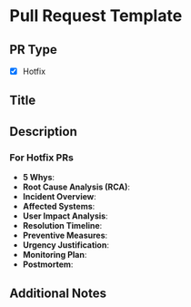 # Pull Request Template

## PR Type

- [x] Hotfix

## Title

<!-- A clear and concise title for the PR -->

## Description

<!-- A summary of the changes made and their impact -->

### For Hotfix PRs

- **5 Whys**:
    <!-- Include a 5 Whys analysis to identify the root cause -->
- **Root Cause Analysis (RCA)**:
    <!-- Provide a detailed RCA -->
- **Incident Overview**:
    <!-- Provide a brief overview of the incident leading to the hotfix -->
- **Affected Systems**:
    <!-- List the systems or components affected by the issue -->
- **User Impact Analysis**:
    <!-- Detail how users were impacted and to what extent -->
- **Resolution Timeline**:
    <!-- Outline the timeline of how the issue was resolved -->
- **Preventive Measures**:
    <!-- Propose measures to prevent similar issues in the future -->
- **Urgency Justification**:
    <!-- Explain why the hotfix is urgent or critical -->
- **Monitoring Plan**:
    <!-- Describe plans for monitoring post-deployment -->
- **Postmortem**:
    <!-- Attach or link to a postmortem report, if available -->

## Additional Notes

<!-- Any additional information or context to provide to reviewers -->
